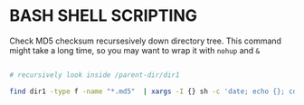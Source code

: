 # BASH SHELL SCRIPTING

Check MD5 checksum recursesively down directory tree.  This command might take a long time, so you may want to wrap it with `nohup` and `&`
```sh

# recursively look inside /parent-dir/dir1

find dir1 -type f -name "*.md5"  | xargs -I {} sh -c 'date; echo {}; cd `dirname {}`; md5sum -c `basename {}`; cd /parent-dir; echo' > results.txt 

```
